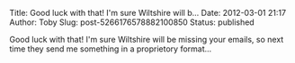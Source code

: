Title: Good luck with that! I&#39;m sure Wiltshire will b...
Date: 2012-03-01 21:17
Author: Toby
Slug: post-5266176578882100850
Status: published

Good luck with that! I'm sure Wiltshire will be missing your emails, so next time they send me something in a proprietory format...
